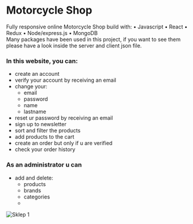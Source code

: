 # Motorcycle Shop

Fully responsive online Motorcycle Shop build with: 
• Javascript
• React
• Redux
• Node/express.js
• MongoDB
<br />
Many packages have been used in this project, if you want to see them please have a look inside the server and client json file.

### In this website, you can:
- create an account
- verify your account by receiving an email
- change your:
  - email
  - password
  - name
  - lastname
- reset ur password by receiving an email
- sign up to newsletter
- sort and filter the products
- add products to the cart
- create an order but only if u are verified
- check your order history
 
### As an administrator u can
- add and delete:
  - products
  - brands
  - categories
  - 
![Sklep 1](https://user-images.githubusercontent.com/93833984/163469098-d39278a9-c6c9-4490-9332-b11cf6b66ccf.png)



